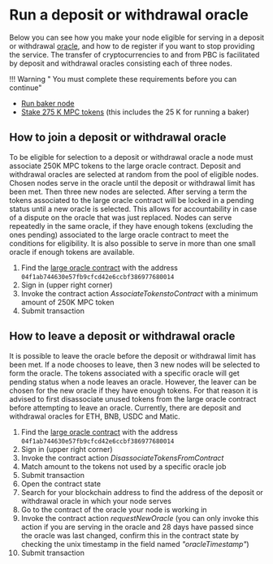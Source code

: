# Run a deposit or withdrawal oracle

Below you can see how you make your node eligible for serving in a deposit or
withdrawal [oracle](../pbc-fundamentals/dictionary.md#oracle-node), and how to de register if you want to stop providing
the service. The transfer of cryptocurrencies to and from PBC is facilitated by deposit and withdrawal oracles
consisting each of three nodes.

!!! Warning " You must complete these requirements before you can continue"    
- [Run baker node](run-a-baker-node.md)    
- [Stake 275 K MPC tokens](https://browser.partisiablockchain.com/node-operation) (this includes the 25 K for running a
baker)

## How to join a deposit or withdrawal oracle

To be eligible for selection to a deposit or withdrawal oracle a node must associate 250K MPC tokens to the large oracle
contract. Deposit and withdrawal oracles are selected at random from the pool of eligible nodes. Chosen nodes serve in
the oracle until the deposit or withdrawal limit has been met. Then three new nodes are selected. After serving a term
the tokens associated to the large oracle contract will be locked in a pending status until a new oracle is selected.
This allows for accountability in case of a dispute on the oracle that was just replaced. Nodes can serve repeatedly in
the same oracle, if they have enough tokens (excluding the ones pending) associated to the large oracle contract to meet
the conditions for eligibility. It is also possible to serve in more than one small oracle if enough tokens are
available.

1. Find
   the [large oracle contract](https://browser.partisiablockchain.com/contracts/04f1ab744630e57fb9cfcd42e6ccbf386977680014/associateTokensToContract)
   with the address `04f1ab744630e57fb9cfcd42e6ccbf386977680014`
2. Sign in (upper right corner)
3. Invoke the contract action _AssociateTokenstoContract_ with a minimum amount of 250K MPC token
4. Submit transaction

## How to leave a deposit or withdrawal oracle

It is possible to leave the oracle before the deposit or withdrawal limit has been met. If a node chooses to leave, then
3 new nodes will be selected to form the oracle. The tokens associated with a specific oracle will get pending status
when a node leaves an oracle. However, the leaver can be chosen for the new oracle if they have enough tokens. For that
reason it is advised to first disassociate unused tokens from the large oracle contract before attempting to leave an
oracle. Currently, there are deposit and withdrawal oracles for ETH, BNB, USDC and Matic.

1. Find
   the [large oracle contract](https://browser.partisiablockchain.com/contracts/04f1ab744630e57fb9cfcd42e6ccbf386977680014/disassociateTokensFromContract)
   with the address `04f1ab744630e57fb9cfcd42e6ccbf386977680014`
2. Sign in (upper right corner)
3. Invoke the contract action _DisassociateTokensFromContract_
4. Match amount to the tokens not used by a specific oracle job
5. Submit transaction
6. Open the contract state
7. Search for your blockchain address to find the address of the deposit or withdrawal oracle in which your node serves
8. Go to the contract of the oracle your node is working in
9. Invoke the contract action _requestNewOracle_ (you can only invoke this action if you are serving in the oracle and
   28 days have passed since the oracle was last changed, confirm this in the contract state by checking the unix
   timestamp in the field named _"oracleTimestamp"_)
10. Submit transaction    
